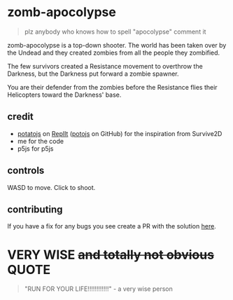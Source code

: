 # zomb-apocolypse
> plz anybody who knows how to spell "apocolypse" comment it 

zomb-apocolypse is a top-down shooter. The world has been taken over by the Undead and they created zombies from all the people they zombified.

The few survivors created a Resistance movement to overthrow the Darkness, but the Darkness put forward a zombie spawner.

You are their defender from the zombies before the Resistance flies their Helicopters toward the Darkness' base.

## credit
- [potatojs](https://replit.com/@potatojs) on [ReplIt](https://replit.com) ([potojs](https://github.com/potojs) on GitHub) for the inspiration from Survive2D
- me for the code
- p5js for p5js

## controls
WASD to move. Click to shoot.

## contributing
If you have a fix for any bugs you see create a PR with the solution [here](https://github.com/kewlamogh/zomb-apocolypse).

# VERY WISE ~~and totally not obvious~~ QUOTE
> "RUN FOR YOUR LIFE!!!!!!!!!!!!" - a very wise person